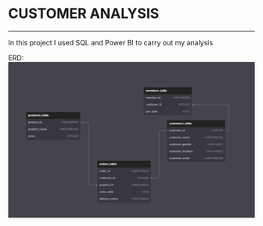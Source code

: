 # CUSTOMER ANALYSIS
___

In this project I used SQL and Power BI to carry out my analysis

ERD:  
![](sql_class/erd.png)
